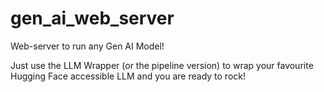 # gen_ai_web_server
Web-server to run any Gen AI Model!

Just use the LLM Wrapper (or the pipeline version) to wrap your favourite Hugging Face accessible LLM and you are ready to rock!

